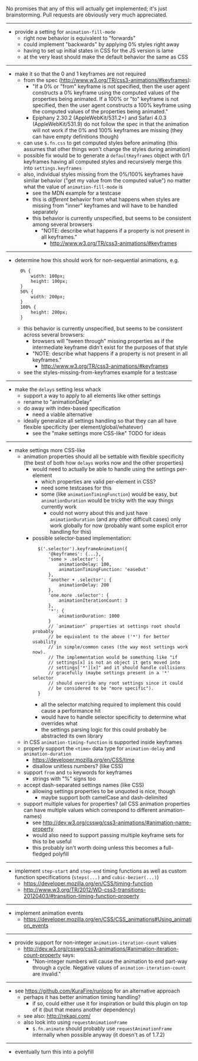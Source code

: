 No promises that any of this will actually get implemented; it's just 
brainstorming. Pull requests are obviously very much appreciated.


--------------------------------------------------------------------------------
- provide a setting for `animation-fill-mode`
	- right now behavior is equivalent to "forwards"
	- could implement "backwards" by applying 0% styles right away
	- having to set up initial states in CSS for the JS version is lame
	- at the very least should make the default behavior the same as CSS

--------------------------------------------------------------------------------
- make it so that the 0 and 1 keyframes are not required
	- from the spec (http://www.w3.org/TR/css3-animations/#keyframes):
		- "If a 0% or "from" keyframe is not specified, then the user agent 
		  constructs a 0% keyframe using the computed values of the 
		  properties being animated. If a 100% or "to" keyframe is not 
		  specified, then the user agent constructs a 100% keyframe using 
		  the computed values of the properties being animated."
		- Epiphany 2.30.2 (AppleWebKit/531.2+) and Safari 4.0.3 
		  (AppleWebKit/531.9) do not follow the spec in that the animation 
		  will not work if the 0% and 100% keyframes are missing (they can 
		  have empty definitions though)
	- can use `$.fn.css` to get computed styles before animating (this assumes 
	  that other things won't change the styles during animation)
	- possible fix would be to generate a `defaultKeyframes` object with 0/1
	  keyframes having all computed styles and recursively merge this into 
	  `settings.keyframes`
	- also, individual styles missing from the 0%/100% keyframes have similar 
	  behavior ("get my value from the computed value") no matter what the 
	  value of `animation-fill-mode` is
		- see the MDN example for a testcase
		- this is *different* behavior from what happens when styles are 
		  missing from "inner" keyframes and will have to be handled 
		  separately
		- this behavior is currently unspecified, but seems to be consistent 
		  among several browsers
			- "NOTE: describe what happens if a property is not present in 
			  all keyframes."
				- http://www.w3.org/TR/css3-animations/#keyframes

--------------------------------------------------------------------------------
- determine how this should work for non-sequential animations, e.g.  
  ```
  	0% {
  		width: 100px;
  		height: 100px;
  	}
  	50% {
  		width: 200px;
  	}
  	100% {
  		height: 200px;
  	}
  ```
	- this behavior is currently unspecified, but seems to be consistent 
	  across several browsers:
		- browsers will "tween through" missing properties as if the 
		  intermediate keyframe didn't exist for the purposes of that style
		- "NOTE: describe what happens if a property is not present in 
		  all keyframes."
			- http://www.w3.org/TR/css3-animations/#keyframes
	- see the styles-missing-from-keyframes example for a testcase

--------------------------------------------------------------------------------
- make the `delays` setting less whack
	- support a way to apply to all elements like other settings
	- rename to "animationDelay"
	- do away with index-based specification
		- need a viable alternative
	- ideally generalize all settings handling so that they can all have 
	  flexible specificity (per element/global/whatever)
		- see the "make settings more CSS-like" TODO for ideas

--------------------------------------------------------------------------------
- make settings more CSS-like
	- animation properties should all be settable with flexible specificity 
	  (the best of both how `delays` works now and the other properties)
		- would need to actually be able to handle using the settings 
		  per-element
			- which properties are valid per-element in CSS?
			- need some testcases for this
			- some (like `animationTimingFunction`) would be easy, but 
			  `animationDuration` would be tricky with the way things 
			  currently work
				- could not worry about this and just have 
				  `animationDuration` (and any other difficult cases) only 
				  work globally for now (probably want some explicit error 
				  handling for this)
		- possible selector-based implementation:  
		  ```
		  	$('.selector').keyframeAnimation({
		  		'@keyframes': {...},
		  		'some > .selector': {
		  			animationDelay: 100,
		  			animationTimingFunction: 'easeOut'
		  		},
		  		'another + .selector': {
		  			animationDelay: 200
		  		},
		  		'one.more .selector': {
		  			animationIterationCount: 3
		  		},
		  		'*': {
		  			animationDuration: 1000
		  		}
		  		// `animation*` properties at settings root should probably
		  		// be equivalent to the above ('*') for better usability 
		  		// in simple/common cases (the way most settings work now).
		  		// The implementation would be something like "if 
		  		// settings[x] is not an object it gets moved into 
		  		// settings['*'][x]" and it should handle collisions 
		  		// gracefully (maybe settings present in a '*' selector 
		  		// should override any root settings since it could 
		  		// be considered to be "more specific").
		  	}
		  ```
			- all the selector matching required to implement this could 
			  cause a performance hit
			- would have to handle selector specificity to determine what 
			  overrides what
			- the settings parsing logic for this could probably be 
			  abstracted its own library
	- in CSS `animation-timing-function` is supported inside keyframes
	- properly support the `<time>` data type for `animation-delay` and 
	  `animation-duration`
		- https://developer.mozilla.org/en/CSS/time
		- disallow unitless numbers? (like CSS)
	- support `from` and `to` keywords for keyframes
		- strings with "%" signs too
	- accept dash-separated settings names (like CSS)
		- allowing settings properties to be unquoted is nice, though
			- maybe support both camelCase and dash-delimited
	- support multiple values for properties? (all CSS animation properties 
	  can have multiple values which correspond to different animation-names)
		- see http://dev.w3.org/csswg/css3-animations/#animation-name-property
		- would also need to support passing multiple keyframe sets for this 
		  to be useful
		- this probably isn't worth doing unless this becomes a full-fledged 
		  polyfill

--------------------------------------------------------------------------------
- implement `step-start` and `step-end` timing functions as well as custom 
  function specifications (`steps(...)` and `cubic-bezier(...)`)
	- https://developer.mozilla.org/en/CSS/timing-function
	- http://www.w3.org/TR/2012/WD-css3-transitions-20120403/#transition-timing-function-property

--------------------------------------------------------------------------------
- implement animation events
	- https://developer.mozilla.org/en/CSS/CSS_animations#Using_animation_events

--------------------------------------------------------------------------------
- provide support for non-integer `animation-iteration-count` values
	- http://dev.w3.org/csswg/css3-animations/#animation-iteration-count-property
	  says:
		- "Non-integer numbers will cause the animation to end part-way 
		  through a cycle. Negative values of `animation-iteration-count` 
		  are invalid."

--------------------------------------------------------------------------------
- see https://github.com/KuraFire/runloop for an alternative approach
	- perhaps it has better animation timing handling?
		- if so, could either use it for inspiration or build this plugin on 
		  top of it (but that means another dependency)
	- see also: http://rekapi.com/
	- also look into using `requestAnimationFrame`
		- `$.fn.animate` should probably use `requestAnimationFrame` 
		  internally when possible anyway (it doesn't as of 1.7.2)

--------------------------------------------------------------------------------
- eventually turn this into a polyfill

